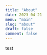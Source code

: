 ```yaml
---
title: "About"
date: 2023-04-21
menu: "main"
slug: "about"
draft: false
comment: false
---
```


test